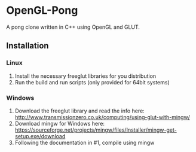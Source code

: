 # OpenGL-Pong
A pong clone written in C++ using OpenGL and GLUT.

## Installation
### Linux
1. Install the necessary freeglut libraries for you distribution
2. Run the build and run scripts (only provided for 64bit systems)

### Windows
1. Download the freeglut library and read the info here: http://www.transmissionzero.co.uk/computing/using-glut-with-mingw/
2. Download mingw for Windows here: https://sourceforge.net/projects/mingw/files/Installer/mingw-get-setup.exe/download
3. Following the documentation in #1, compile using mingw
